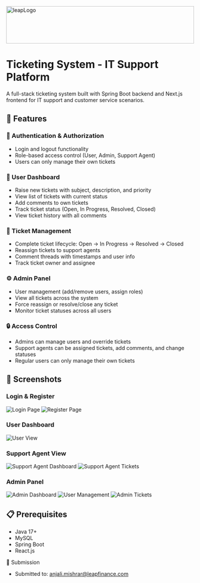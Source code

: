 <img width="503" height="100" alt="leapLogo" src="https://github.com/user-attachments/assets/497ad13a-301c-4442-8190-54ffece2c024" />

# Ticketing System - IT Support Platform
A full-stack ticketing system built with Spring Boot backend and Next.js frontend for IT support and customer service scenarios.

## 🚀 Features

### 🔐 Authentication & Authorization
- Login and logout functionality
- Role-based access control (User, Admin, Support Agent)
- Users can only manage their own tickets

### 👤 User Dashboard
- Raise new tickets with subject, description, and priority
- View list of tickets with current status
- Add comments to own tickets
- Track ticket status (Open, In Progress, Resolved, Closed)
- View ticket history with all comments

### 🎫 Ticket Management
- Complete ticket lifecycle: Open → In Progress → Resolved → Closed
- Reassign tickets to support agents
- Comment threads with timestamps and user info
- Track ticket owner and assignee

### ⚙️ Admin Panel
- User management (add/remove users, assign roles)
- View all tickets across the system
- Force reassign or resolve/close any ticket
- Monitor ticket statuses across all users

### 🔒 Access Control
- Admins can manage users and override tickets
- Support agents can be assigned tickets, add comments, and change statuses
- Regular users can only manage their own tickets

## 📸 Screenshots

### Login & Register
![Login Page](https://github.com/user-attachments/assets/76835f66-4961-49ef-84e5-a7afd94e0151)
![Register Page](https://github.com/user-attachments/assets/85674e7d-cc4c-4ead-acb5-55ca3b3522b3)

### User Dashboard
![User View](https://github.com/user-attachments/assets/3cc223fe-24db-4b7a-87c1-75ef018ba3cf)

### Support Agent View
![Support Agent Dashboard](https://github.com/user-attachments/assets/318f9be4-8d65-4e1e-88da-e84f0d6644d5)
![Support Agent Tickets](https://github.com/user-attachments/assets/fab47532-35bd-4438-8063-51ef757ac030)

### Admin Panel
![Admin Dashboard](https://github.com/user-attachments/assets/49de120c-7e42-4b03-bbe9-64f1726260e2)
![User Management](https://github.com/user-attachments/assets/2405b59c-f534-4634-a9d0-cd0c2b779513)
![Admin Tickets](https://github.com/user-attachments/assets/02b7ed51-10ac-40f0-a48c-95a8898d53cc)

## 📋 Prerequisites

- Java 17+
- MySQL
- Spring Boot
- React.js

📧 Submission
- Submitted to: anjali.mishrar@leapfinance.com



